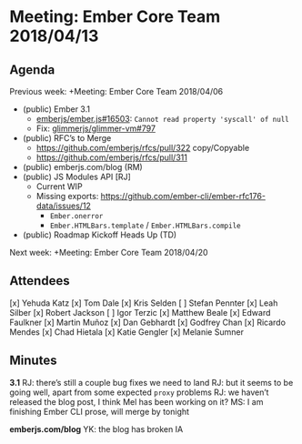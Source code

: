 # Meeting: Ember Core Team 2018/04/13

## Agenda
  Previous week: +Meeting: Ember Core Team 2018/04/06


- (public) Ember 3.1
  - [emberjs/ember.js#16503](https://github.com/emberjs/ember.js/issues/16503): `Cannot read property 'syscall' of null`
  - Fix: [glimmerjs/glimmer-vm#797](https://github.com/glimmerjs/glimmer-vm/issues/797)
- (public) RFC’s to Merge
  - https://github.com/emberjs/rfcs/pull/322 copy/Copyable
  - https://github.com/emberjs/rfcs/pull/311 <AngleBracketInvocation />
- (public) emberjs.com/blog (RM)
- (public) JS Modules API [RJ]
  - Current WIP
  - Missing exports: https://github.com/ember-cli/ember-rfc176-data/issues/12
    - `Ember.onerror`
    - `Ember.HTMLBars.template` / `Ember.HTMLBars.compile`
- (public) Roadmap Kickoff Heads Up (TD)

Next week: +Meeting: Ember Core Team 2018/04/20

## Attendees
[x] Yehuda Katz
[x] Tom Dale
[x] Kris Selden
[ ] Stefan Pennter
[x] Leah Silber
[x] Robert Jackson
[ ] Igor Terzic
[x] Matthew Beale
[x] Edward Faulkner
[x] Martin Muñoz
[x] Dan Gebhardt
[x] Godfrey Chan
[x] Ricardo Mendes
[x] Chad Hietala
[x] Katie Gengler
[x] Melanie Sumner
## Minutes

**3.1**
RJ: there’s still a couple bug fixes we need to land
RJ: but it seems to be going well, apart from some expected `proxy` problems
RJ: we haven’t released the blog post, I think Mel has been working on it?
MS: I am finishing Ember CLI prose, will merge by tonight

**emberjs.com/blog**
YK: the blog has broken IA

